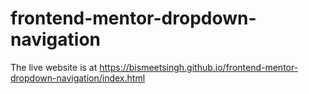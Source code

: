 # frontend-mentor-dropdown-navigation
The live website is at https://bismeetsingh.github.io/frontend-mentor-dropdown-navigation/index.html
